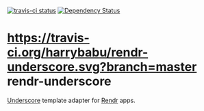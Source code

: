[![travis-ci status](https://api.travis-ci.org/harrybabu/rendr-underscore.png)](http://travis-ci.org/#!/harrybabu/rendr-underscore/builds)
[![Dependency Status](https://david-dm.org/harrybabu/rendr-underscore.png)](https://david-dm.org/harrybabu/rendr-underscore)

https://travis-ci.org/harrybabu/rendr-underscore.svg?branch=master
rendr-underscore
================

[Underscore](http://underscorejs.org/) template adapter for [Rendr](https://github.com/rendrjs/rendr) apps.
